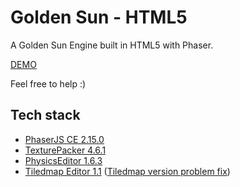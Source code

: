 # Golden Sun - HTML5
A Golden Sun Engine built in HTML5 with Phaser.

[DEMO](https://jjppof.github.io/goldensun_html5/index)

Feel free to help :)

## Tech stack
- [PhaserJS CE 2.15.0](http://phaser.io/)
- [TexturePacker 4.6.1](https://www.codeandweb.com/texturepacker)
- [PhysicsEditor 1.6.3](https://www.codeandweb.com/physicseditor)
- [Tiledmap Editor 1.1](https://www.mapeditor.org/) ([Tiledmap version problem fix](https://github.com/bjorn/tiled/issues/2058#issuecomment-458975579))
